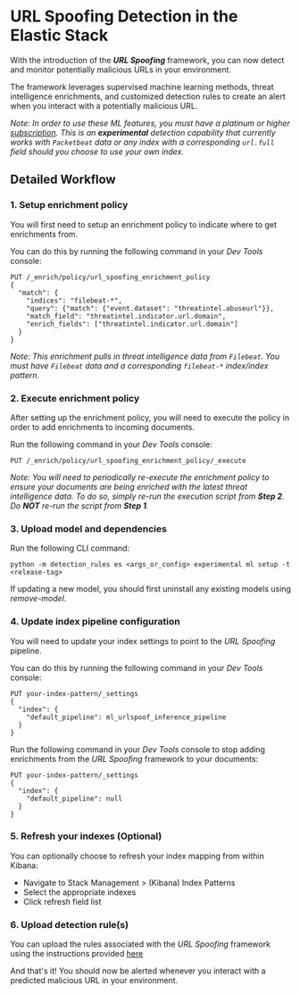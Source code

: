 # URL Spoofing Detection in the Elastic Stack 

With the introduction of the ***URL Spoofing*** framework, you can now detect and monitor potentially malicious URLs in your environment.

The framework leverages supervised machine learning methods, threat intelligence enrichments, and customized detection rules to create an alert when you interact with a potentially malicious URL.


*Note: In order to use these ML features, you must have a platinum or higher [subscription](https://www.elastic.co/subscriptions). This is an **experimental** detection capability that currently works with `Packetbeat` data or any index with a corresponding `url.full` field should you choose to use your own index.*  

## Detailed Workflow

### 1. Setup enrichment policy 

You will first need to setup an enrichment policy to indicate where to get enrichments from.

You can do this by running the following command in your *Dev Tools* console:

```
PUT /_enrich/policy/url_spoofing_enrichment_policy
{
  "match": {
    "indices": "filebeat-*",
    "query": {"match": {"event.dataset": "threatintel.abuseurl"}},
    "match_field": "threatintel.indicator.url.domain",
    "enrich_fields": ["threatintel.indicator.url.domain"]
  }
}
```
*Note: This enrichment pulls in threat intelligence data from `Filebeat`. You must have `Filebeat` data and a corresponding `filebeat-*` index/index pattern.*

### 2. Execute enrichment policy 
After setting up the enrichment policy, you will need to execute the policy in order to add enrichments to incoming documents.

Run the following command in your *Dev Tools* console:

```
PUT /_enrich/policy/url_spoofing_enrichment_policy/_execute
```
*Note: You will need to periodically re-execute the enrichment policy to ensure your documents are being enriched with the latest threat intelligence data. To do so, simply re-run the execution script from **Step 2**. Do **NOT** re-run the script from **Step 1**.*

### 3. Upload model and dependencies 

Run the following CLI command:
 ```
 python -m detection_rules es <args_or_config> experimental ml setup -t <release-tag>
 ```

If updating a new model, you should first uninstall any existing models using *remove-model*.


### 4. Update index pipeline configuration
You will need to update your index settings to point to the *URL Spoofing* pipeline.

You can do this by running the following command in your *Dev Tools* console:
```
PUT your-index-pattern/_settings
{
  "index": {
    "default_pipeline": ml_urlspoof_inference_pipeline
  }
}
```

Run the following command in your *Dev Tools* console to stop adding enrichments from the *URL Spoofing* framework to your documents:
```
PUT your-index-pattern/_settings
{
  "index": {
    "default_pipeline": null
  }
}
```
### 5. Refresh your indexes (Optional)

You can optionally choose to refresh your index mapping from within Kibana:

- Navigate to Stack Management > (Kibana) Index Patterns
- Select the appropriate indexes
- Click refresh field list


### 6. Upload detection rule(s)

You can upload the rules associated with the *URL Spoofing* framework using the instructions provided [here](https://github.com/elastic/detection-rules/blob/main/docs-dev/experimental-machine-learning/experimental-detections.md)


And that's it! You should now be alerted whenever you interact with a predicted malicious URL in your environment.








